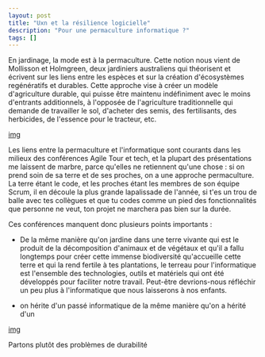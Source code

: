 ```yaml
---
layout: post
title: "Uxn et la résilience logicielle"
description: "Pour une permaculture informatique ?"
tags: []
---
```


En jardinage, la mode est à la permaculture. Cette notion nous vient de Mollisson et Holmgreen, deux jardiniers australiens
qui théorisent et écrivent sur les liens entre les espèces et sur la création d'écosystèmes regénératifs et durables. 
Cette approche vise à créer un modèle d'agriculture durable, qui puisse être maintenu indéfiniment avec le moins d'entrants
additionnels, à l'opposée de l'agriculture traditionnelle qui demande de travailler le sol, d'acheter des semis, des fertilisants, des herbicides, 
de l'essence pour le tracteur, etc.

[img](../images/arrosoir_octo.png)

Les liens entre la permaculture et l'informatique sont courants dans les milieux des conférences Agile Tour et tech,
et la plupart des présentations me laissent de marbre, parce qu'elles ne retiennent qu'une chose : si on prend soin de sa terre et de 
ses proches, on a une approche permaculture. La terre étant le code, et les proches étant les membres de son équipe Scrum,
il en découle la plus grande lapalissade de l'année, si t'es un trou de balle avec tes collègues et que tu codes
comme un pied des fonctionnalités que personne ne veut, ton projet ne marchera pas bien sur la durée.  

Ces conférences manquent donc plusieurs points importants :

* De la même manière qu'on jardine dans une terre vivante qui est le produit de la décomposition
d'animaux et de végétaux et qu'il a fallu longtemps pour créer cette immense biodiversité qu'accueille 
cette terre et qui la rend fertile à tes plantations, le terreau pour l'informatique est l'ensemble des 
technologies, outils et matériels qui ont été développés pour faciliter notre travail. Peut-être
devrions-nous réfléchir un peu plus à l'informatique que nous laisserons à nos enfants. 

* on hérite d'un passé informatique de la même manière qu'on a hérité d'un 

[img](../images/random_project_kxcd.png)

Partons plutôt des problèmes de durabilité